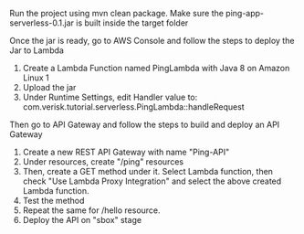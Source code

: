 Run the project using mvn clean package. Make sure the ping-app-serverless-0.1.jar is built inside the target folder

Once the jar is ready, go to AWS Console and follow the steps to deploy the Jar to Lambda

1. Create a Lambda Function named PingLambda with Java 8 on Amazon Linux 1
2. Upload the jar
3. Under Runtime Settings, edit Handler value to: com.verisk.tutorial.serverless.PingLambda::handleRequest

Then go to API Gateway and follow the steps to build and deploy an API Gateway

1. Create a new REST API Gateway with name "Ping-API"
2. Under resources, create "/ping" resources
3. Then, create a GET method under it. Select Lambda function, then check "Use Lambda Proxy Integration" and select the above created Lambda function.
4. Test the method
5. Repeat the same for /hello resource.
6. Deploy the API on "sbox" stage


